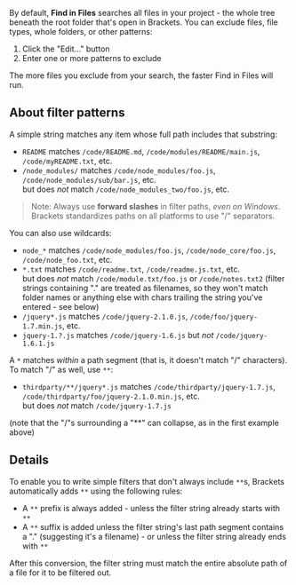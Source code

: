 By default, **Find in Files** searches all files in your project - the whole tree beneath the root folder that's open in Brackets. You can exclude files, file types, whole folders, or other patterns:

1. Click the "Edit..." button
2. Enter one or more patterns to exclude

The more files you exclude from your search, the faster Find in Files will run.

## About filter patterns

A simple string matches any item whose full path includes that substring:

* `README` matches `/code/README.md`, `/code/modules/README/main.js`, `/code/myREADME.txt`, etc.
* `/node_modules/` matches `/code/node_modules/foo.js`, `/code/node_modules/sub/bar.js`, etc.<br>but does _not_ match `/code/node_modules_two/foo.js`, etc.

> Note: Always use **forward slashes** in filter paths, _even on Windows_. Brackets standardizes paths on all platforms to use "/" separators.

You can also use wildcards:

* `node_*` matches `/code/node_modules/foo.js`, `/code/node_core/foo.js`, `/code/node_foo.txt`, etc.
* `*.txt` matches `/code/readme.txt`, `/code/readme.js.txt`, etc.<br>but does _not_ match `/code/module.txt/foo.js` or `/code/notes.txt2` (filter strings containing "." are treated as filenames, so they won't match folder names or anything else with chars trailing the string you've entered - see below)
* `/jquery*.js` matches `/code/jquery-2.1.0.js`, `/code/foo/jquery-1.7.min.js`, etc.
* `jquery-1.?.js` matches `/code/jquery-1.6.js` but _not_ `/code/jquery-1.6.1.js`

A `*` matches _within_ a path segment (that is, it doesn't match "/" characters). To match "/" as well, use `**`:

* `thirdparty/**/jquery*.js` matches `/code/thirdparty/jquery-1.7.js`, `/code/thirdparty/foo/jquery-2.1.0.min.js`, etc.<br>but does _not_ match `/code/jquery-1.7.js`

(note that the "/"s surrounding a "**" can collapse, as in the first example above)

## Details

To enable you to write simple filters that don't always include `**`s, Brackets automatically adds `**` using the following rules:

* A `**` prefix is always added - unless the filter string already starts with `**`
* A `**` suffix is added unless the filter string's last path segment contains a "." (suggesting it's a filename) - or unless the filter string already ends with `**`

After this conversion, the filter string must match the entire absolute path of a file for it to be filtered out.